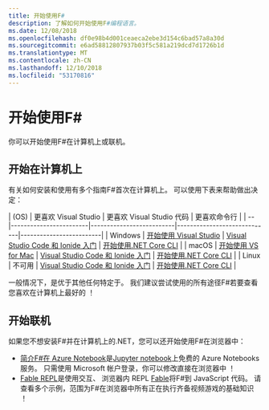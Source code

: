 ```yaml
---
title: 开始使用F#
description: 了解如何开始使用F#编程语言。
ms.date: 12/08/2018
ms.openlocfilehash: df0e98b4d001ceaeca2ebe3d154c6bad57a8a30d
ms.sourcegitcommit: e6ad58812807937b03f5c581a219dcd7d1726b1d
ms.translationtype: MT
ms.contentlocale: zh-CN
ms.lasthandoff: 12/10/2018
ms.locfileid: "53170816"
---
```

# <a name="get-started-with-f"></a>开始使用F# #

你可以开始使用F#在计算机上或联机。

## <a name="get-started-on-your-machine"></a>开始在计算机上

有关如何安装和使用有多个指南F#首次在计算机上。  可以使用下表来帮助做出决定：

| (OS) | 更喜欢 Visual Studio | 更喜欢 Visual Studio 代码 | 更喜欢命令行 |
| -- |------------------------|--------------------------|-----------------------------|-------------------------|
| Windows | [开始使用 Visual Studio](get-started-visual-studio.md) | [Visual Studio Code 和 Ionide 入门](get-started-vscode.md) | [开始使用.NET Core CLI](get-started-command-line.md) |
| macOS | [开始使用 VS for Mac](get-started-with-visual-studio-for-mac.md) | [Visual Studio Code 和 Ionide 入门](get-started-vscode.md) | [开始使用.NET Core CLI](get-started-command-line.md) |
| Linux | 不可用 | [Visual Studio Code 和 Ionide 入门](get-started-vscode.md) | [开始使用.NET Core CLI](get-started-command-line.md) |

一般情况下，是优于其他任何特定于。 我们建议尝试使用的所有途径F#若要查看您喜欢在计算机上最好的 ！

## <a name="get-started-online"></a>开始联机

如果您不想安装F#并在计算机上的.NET，您可以还开始使用F#在浏览器中：

* [简介F#在 Azure Notebook](https://notebooks.azure.com/Microsoft/projects/2018-Intro-FSharp/html/Introduction%20to%20FSharp.ipynb)是[Jupyter notebook](https://jupyter.org/)上免费的 Azure Notebooks 服务。 只需使用 Microsoft 帐户登录，你可以修改直接在浏览器中 ！
* [Fable REPL](https://fable.io/repl/)是使用交互、 浏览器内 REPL [Fable](https://fable.io/)将F#到 JavaScript 代码。 请查看多个示例，范围为F#在浏览器中所有正在执行齐备视频游戏的基础知识 ！
